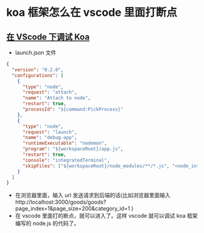 # koa 框架怎么在 vscode 里面打断点

## [在 VScode 下调试 Koa](http://www.shanzhonglei.com/?p=1704)

- launch.json 文件

```json
{
  "version": "0.2.0",
  "configurations": [
    {
      "type": "node",
      "request": "attach",
      "name": "Attach to node",
      "restart": true,
      "processId": "${command:PickProcess}"
    },
    {
      "type": "node",
      "request": "launch",
      "name": "debug-app",
      "runtimeExecutable": "nodemon",
      "program": "${workspaceRoot}/app.js",
      "restart": true,
      "console": "integratedTerminal",
      "skipFiles": ["${workspaceRoot}/node_modules/**/*.js", "<node_internals>/**/*.js"]
    }
  ]
}
```

- 在浏览器里面，输入 url 发送请求到后端的话(比如浏览器里面输入 http://localhost:3000/goods/goods?page_index=1&page_size=200&category_id=1 )
- 在 vscode 里面打的断点，就可以进入了。这样 vscode 就可以调试 koa 框架编写的 node.js 的代码了。
